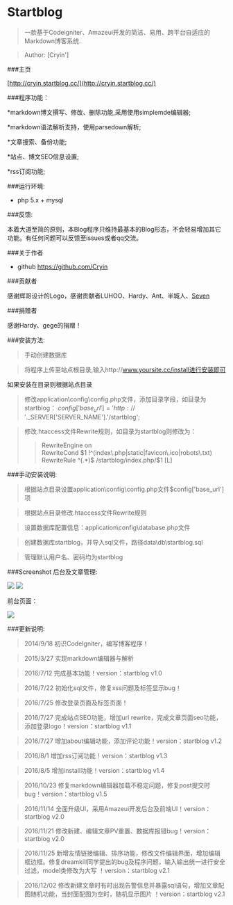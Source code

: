 # Startblog

>一款基于Codeigniter、Amazeui开发的简洁、易用、跨平台自适应的Markdown博客系统.

>Author: [Cryin']

###主页

 [http://cryin.startblog.cc/](http://cryin.startblog.cc/)

###程序功能：

*markdown博文撰写、修改、删除功能,采用使用simplemde编辑器;

*markdown语法解析支持，使用parsedown解析;

*文章搜索、备份功能;

*站点、博文SEO信息设置;

*rss订阅功能;

###运行环境:
* php 5.x + mysql

###反馈:

本着大道至简的原则，本Blog程序只维持最基本的Blog形态，不会轻易增加其它功能。有任何问题可以反馈至issues或者qq交流。

###关于作者

* github https://github.com/Cryin

###贡献者

感谢辉哥设计的Logo，感谢贡献者LUHOO、Hardy、Ant、半城人、[Seven](http://www.sevenblog.cn/)

###捐赠者

感谢Hardy、gege的捐赠！

###安装方法:

>手动创建数据库

>将程序上传至站点根目录,输入http://www.yoursite.cc/install进行安装即可

如果安装在目录则根据站点目录

>修改application\config\config.php文件，添加目录字段，如目录为startblog：
$config['base_url'] = 'http://'.$_SERVER['SERVER_NAME'].'/startblog';

>修改.htaccess文件Rewrite规则，如目录为startblog则修改为：
>>RewriteEngine on  
>>RewriteCond $1 !^(index\.php|static|favicon\.ico|robots\.txt)  
>>RewriteRule ^(.*)$ /startblog/index.php/$1 [L]

###手动安装说明:

>根据站点目录设置application\config\config.php文件$config['base_url']项

>根据站点目录修改.htaccess文件Rewrite规则

>设置数据库配置信息：application\config\database.php文件

>创建数据库startblog，并导入sql文件，路径data\db\startblog.sql

>管理默认用户名、密码均为startblog


###Screenshot
后台及文章管理:

![](http://i1.piimg.com/567571/fcece6993c374e48.png)
![](http://i1.piimg.com/567571/6bbf83711d00c63b.png)

前台页面：

![](http://i1.piimg.com/567571/3ca2f44da1c73fea.png)

###更新说明:

>2014/9/18 初识CodeIgniter，编写博客程序！

>2015/3/27 实现markdown编辑器与解析

>2016/7/12 完成基本功能！version：startblog v1.0

>2016/7/22 初始化sql文件，修复xss问题及标签显示bug！

>2016/7/25 修改登录页面及标签页面！

>2016/7/27 完成站点SEO功能，增加url rewrite，完成文章页面seo功能，添加登录logo！version：startblog v1.1

>2016/7/27 增加about编辑功能，添加评论功能！version：startblog v1.2

>2016/8/1  增加rss订阅功能！version：startblog v1.3

>2016/8/5  增加install功能！version：startblog v1.4

>2016/10/23  修复markdown编辑器加载不稳定问题，修复post提交时bug！version：startblog v1.5

>2016/11/14  全面升级UI，采用Amazeui开发后台及前端UI！version：startblog v2.0

>2016/11/21  修改新建、编辑文章PV重置、数据库报错bug！version：startblog v2.0

>2016/11/25  新增友情链接编辑、排序功能，修改文件编辑界面，增加编辑框边框。修复dreamkill同学提出的bug及程序问题，输入输出统一进行安全过滤，model类修改为大写 ！version：startblog v2.1

>2016/12/02  修改新建文章时有时出现告警信息并暴露sql语句，增加文章配图随机功能，当封面配图为空时，随机显示图片 ！version：startblog v2.1
